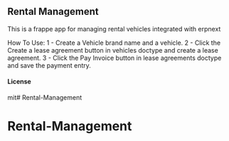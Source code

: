 ## Rental Management

This is a frappe app for managing rental vehicles integrated with erpnext

How To Use:
1 - Create a Vehicle brand name and a vehicle.
2 - Click the Create a lease agreement button in vehicles doctype and create a lease agreement.
3 - Click the Pay Invoice button in lease agreements doctype and save the payment entry.

#### License

mit# Rental-Management
# Rental-Management
